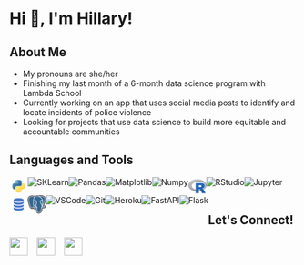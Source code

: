 # Hi 👋, I'm Hillary!


## About Me 
- My pronouns are she/her
- Finishing my last month of a 6-month data science program with Lambda School
- Currently working on an app that uses social media posts to identify and locate incidents of police violence
- Looking for projects that use data science to build more equitable and accountable communities


## Languages and Tools
<img align="left" alt="Python" width="32px" src="https://raw.githubusercontent.com/github/explore/80688e429a7d4ef2fca1e82350fe8e3517d3494d/topics/python/python.png"/>
<img align="left" alt="SKLearn" height="32px" src="https://upload.wikimedia.org/wikipedia/commons/0/05/Scikit_learn_logo_small.svg"/>
<img align="left" alt="Pandas" height="32px" src="https://upload.wikimedia.org/wikipedia/commons/thumb/2/22/Pandas_mark.svg/1200px-Pandas_mark.svg.png"/>
<img align="left" alt="Matplotlib" height="32px" src="https://upload.wikimedia.org/wikipedia/commons/8/84/Matplotlib_icon.svg"/>
<img align="left" alt="Numpy" height="32px" src="https://numpy.org/images/logos/numpy.svg"/>
<img align="left" alt="R" width="32px" src="https://raw.githubusercontent.com/github/explore/80688e429a7d4ef2fca1e82350fe8e3517d3494d/topics/r/r.png"/>
<img align="left" alt="RStudio" height="32px" src="https://d33wubrfki0l68.cloudfront.net/dd8ddc34fe29a71c81183dbe3436cfabbb540e44/b7152/assets/img/rstudio-ball.svg"/>
<img align="left" alt="Jupyter" height="32px" src="https://upload.wikimedia.org/wikipedia/commons/3/38/Jupyter_logo.svg"/>
<img align="left" alt="SQL" width="32px" src="https://raw.githubusercontent.com/github/explore/80688e429a7d4ef2fca1e82350fe8e3517d3494d/topics/sql/sql.png"/>
<img align="left" alt="PostgreSQL" width="32px" src="https://raw.githubusercontent.com/github/explore/80688e429a7d4ef2fca1e82350fe8e3517d3494d/topics/postgresql/postgresql.png"/>
<img align="left" alt="VSCode" height="32px" src="https://upload.wikimedia.org/wikipedia/commons/9/9a/Visual_Studio_Code_1.35_icon.svg"/>
<img align="left" alt="Git" height="32px" src="https://upload.wikimedia.org/wikipedia/commons/3/3f/Git_icon.svg"/>
<img align="left" alt="Heroku" height="32px" src="https://brand.heroku.com/static/media/heroku-logotype-vertical.f7e1193f.svg"/>
<img align="left" alt="FastAPI" height="32px" src="https://images.tute.io/tute/topic/FastAPI.png"/>
<img align="left" alt="Flask" height="32px" src="https://png2.cleanpng.com/sh/cb7815d6afa42a8701a077147e35c7e6/L0KzQYm3VcA5N6lmj5H0aYP2gLBuTfZtaaRwReJEdHjyfn7AhfIubqNmhddCb4LuPcjsgr1ieKFxgdVqdHnyfn77lgRweppmRadqZkHncrOAU8U3PmU9Rqk8NkW2Q4OAUcUzPWgAUaoBM0K0SIi1kP5o/kisspng-flask-python-web-framework-web-application-tutoria-5af1dbb7356648.7365332715257998632187.png"/>

</br>
</br>

## Let's Connect!
[<img height="32" width="32" src="https://content.linkedin.com/content/dam/me/business/en-us/amp/brand-site/v2/bg/LI-Bug.svg.original.svg" />](https://www.linkedin.com/in/hillary-khan/) &nbsp;&nbsp;
[<img height="32" width="32" src="https://upload.wikimedia.org/wikipedia/commons/7/7e/Gmail_icon_%282020%29.svg" />](mailto:khan.hillary@gmail.com) &nbsp;&nbsp;
[<img height="32" width="32" src="https://upload.wikimedia.org/wikipedia/commons/e/e7/Instagram_logo_2016.svg" />](https://www.instagram.com/hillachu/?hl=en)


